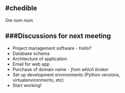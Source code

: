#chedible
---------
Om nom nom

###Discussions for next meeting
-------------------------------
* Project management software - *trello?*
* Database schema
* Architecture of application
* Email for web app
* Purchase of domain name - *from which broker*
* Set up development environments (Python versions, virtualenvironments, etc)
* Start working!
